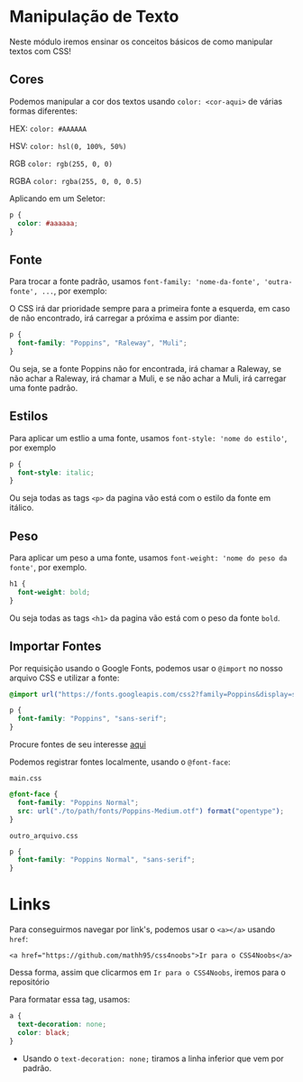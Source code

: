 # Manipulação de Texto

Neste módulo iremos ensinar os conceitos básicos de como manipular textos com CSS!

## Cores

Podemos manipular a cor dos textos usando `color: <cor-aqui>` de várias formas diferentes:

HEX: `color: #AAAAAA`

HSV: `color: hsl(0, 100%, 50%)`

RGB `color: rgb(255, 0, 0)`

RGBA `color: rgba(255, 0, 0, 0.5)`

Aplicando em um Seletor:

```css
p {
  color: #aaaaaa;
}
```

## Fonte

Para trocar a fonte padrão, usamos `font-family: 'nome-da-fonte', 'outra-fonte', ...`, por exemplo:

O CSS irá dar prioridade sempre para a primeira fonte a esquerda, em caso de não encontrado, irá carregar a próxima e assim por diante:

```css
p {
  font-family: "Poppins", "Raleway", "Muli";
}
```

Ou seja, se a fonte Poppins não for encontrada, irá chamar a Raleway, se não achar a Raleway, irá chamar a Muli, e se não achar a Muli, irá carregar uma fonte padrão.

## Estilos

Para aplicar um estlio a uma fonte, usamos `font-style: 'nome do estilo'`, por exemplo

```css
p {
  font-style: italic;
}
```

Ou seja todas as tags `<p>` da pagina vão está com o estilo da fonte em itálico.

## Peso

Para aplicar um peso a uma fonte, usamos `font-weight: 'nome do peso da fonte'`, por exemplo.

```css
h1 {
  font-weight: bold;
}
```

Ou seja todas as tags `<h1>` da pagina vão está com o peso da fonte `bold`.

## Importar Fontes

Por requisição usando o Google Fonts, podemos usar o `@import` no nosso arquivo CSS e utilizar a fonte:

```css
@import url("https://fonts.googleapis.com/css2?family=Poppins&display=swap");

p {
  font-family: "Poppins", "sans-serif";
}
```

Procure fontes de seu interesse [aqui](https://fonts.google.com/)

Podemos registrar fontes localmente, usando o `@font-face`:

`main.css`

```css
@font-face {
  font-family: "Poppins Normal";
  src: url("./to/path/fonts/Poppins-Medium.otf") format("opentype");
}
```

`outro_arquivo.css`

```css
p {
  font-family: "Poppins Normal", "sans-serif";
}
```

# Links

Para conseguirmos navegar por link's, podemos usar o `<a></a>` usando `href`:

`<a href="https://github.com/mathh95/css4noobs">Ir para o CSS4Noobs</a>`

Dessa forma, assim que clicarmos em `Ir para o CSS4Noobs`, iremos para o repositório

Para formatar essa tag, usamos:

```css
a {
  text-decoration: none;
  color: black;
}
```

- Usando o `text-decoration: none;` tiramos a linha inferior que vem por padrão.

